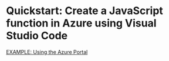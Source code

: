 # Quickstart: Create a JavaScript function in Azure using Visual Studio Code

[EXAMPLE: Using the Azure Portal](./demo-azure-portal/README.md)

